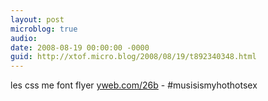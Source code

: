 ```yaml
---
layout: post
microblog: true
audio: 
date: 2008-08-19 00:00:00 -0000
guid: http://xtof.micro.blog/2008/08/19/t892340348.html
---
```

les css me font flyer [yweb.com/26b](http://yweb.com/26b) - #musisismyhothotsex

